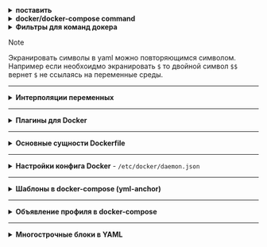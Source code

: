 <details>
  <summary><b>поставить</b></summary>

___

  <details>
    <summary><b>ubuntu version < 24.04.2</b></summary>

-
    ```
    sudo curl -fsSL https://download.docker.com/linux/ubuntu/gpg -o /etc/apt/keyrings/docker.asc
    sudo chmod a+r /etc/apt/keyrings/docker.asc
    ```
- 
    ```
    echo   "deb [arch=$(dpkg --print-architecture) signed-by=/etc/apt/keyrings/docker.asc] https://download.docker.com/linux/ubuntu \
    $(. /etc/os-release && echo "$VERSION_CODENAME") stable" |   sudo tee /etc/apt/sources.list.d/docker.list > /dev/null
    ```
-
    ```
    sudo apt update
    sudo apt-get install docker-ce docker-ce-cli docker-compose containerd.io docker-buildx-plugin docker-compose-plugin
    ```

  </details>

___

  <details>
    <summary><b>Установить alias</b></summary>

  - docker < v.28

    ```
    sudo mv /bin/docker-compose /bin/docker-compose-BACKUP && sudo sh -c "echo 'docker compose "$@"' > docker-compose"
    ```
  - docker >= v.28
    
    ```
    sudo mv /usr/local/bin/docker-compose /usr/local/bin/docker-compose-BACKUP && sudo ln -f -s /usr/libexec/docker/cli-plugins/docker-compose /usr/local/bin/docker-compose
    ```

  </details>

___

</details>

<details>
  <summary><b>docker/docker-compose command</b></summary>

- `docker info` - посмотреть главную конфигу docker (изменение стандартных конфигураций описывается в файле /etc/docker/daemon.json)  
- `docker build` - команда сборки образа docker
  - `-t` - указывает _tag_ собирающегося образа
  - `--force-rm` - удаление промежуточных контейнеров
  - `-m` - установить ограничение памяти
  - `--pull` - всегда пытаться получить последнюю версию родительского образа
  - `--progress=plain` - показать подробный вывод при билде в новой версии докер
- `docker ps` - показывает информацию о всех запущенных контейнерах (включая контейнеры запущенные в docker-compose сценариях)
  - `-a` покажет все контейнеры docker которые не запустились, были завершены, работают в настоящий момент, ... и т.д.
  - `-q` покажет только id контейнеров (полезно для выполнения команды используя конструкции bash как описано ниже)
- `docker pull <docker_image>` - скачивание образа _из DockerHUB_
- `docker image ls` - показывает все скаченные (pull) и собраные (build) образы
- `docker rmi <id_image>` - удаляет выбранный образ по его <id_image>
- `docker run <id_image:tag>` - запускает контейнер из скаченных, либо собранных в системе образов (image)
- `docker volume ls` - покажет все созданные директории для докера
- `docker volume rm <id_volume/name_volime>` - удаляет выбранную директорию либо по его <id_volume> либо по его <name_volume>
- `docker network ls` - покажет все сети созданные для докера
- `docker network rm <id-network/name-nwtwork>` - удаляет выбранную сеть либо по его `<id-network>` либо по его `<name-nwtwork>`
- `docker ps -s --format "table {{.Names}}\t{{.Size}}" | sort -k2 -h -r` покажет сколько занимают памяти контейнеры с выводом по шаблону только имя контейнера и занятую память с сортировкой по убыванию занятой памяти
- `docker rm -f $(docker ps -aq) && docker rmi -f $(docker images -q)` удаляет все образы и контейнеры
- `docker inspect <container_id>` - информация по запущенному контейнеру
  - `--format` с флагом поддерживает шаблоны в формате json для парсинга
  - `docker inspect --format "$(/path/to/tamplate.tpl)"`чтобы удобно распарсить вывод из файла в `docker run` команду. Сам шаблон [ТУТ](https://github.com/Limewax163/docker/blob/main/tamplate/inspect-to-compose.tpl) либо можно взять шаблон из сети, тогда `$(curl -s <url>)`
- `docker login <url:port(if exist)>` - для логина в регистри гитлаба (если в ссылке указан порт, при логине его необходимо указывать)
- `docker exec <flags> <container_name/id> <command>` - подключение к docker с выполнением какой-то определенной команды внутри
  - `-i` - запуск команды в интерактивном режиме
  - `-t` - запуск команды с подключением к терминалу
  - `-u` - вход под определенным пользователем
- `docker cp /path/to/local/file container_id:/path/to/destination` - для копирования файла в контейнер докера
- `docker save -o my-image.tar my-image:latest` - сохранить образ в tar
- `docker load -i my-image.tar` - подгрузить образ из tar в локальную библиотеку докера
___

- `docker-compose up` - поднимает контейнеры из описанного в текущей директории конфига compose
  - `-d` - отвязывает консоль
  - `-f` - явно указать путь и название до конфига .yml (флаг применим к множеству команд где идет взаимодействие с файлом конфигурации compose
- `docker-compose down` - роняет контейнеры из описанного в текущей директории конфига compose
  - `-v` - дополнительно чистит volumes
- `docker-compose start/stop/restart` - запускает/останавливает/перезапускает контейнеры из описанного в текущей директории конфига `docker-compose.yml` (более мягкая перезагрузка нежели down/up)
  - `docker compose start/stop/restart <container_name>` - можно работать с отдельными сервисами явно указав их после команды
- `docker-compose logs <service_name>` - показывает логи контейнеров из композа. Если не указывать <service_name> из композа, покажет логи по всем сервисам композа.
  - `-f` - привязывает консоль к логам
  - `-t` привяжет хостовый таймаут логов
  - `--tail=<number>` покажет последние логи в колличестве `<number>` строк
- `docker-compose ps` - покажет информацию по контейнерам от определенного композа
  - `-a` покажет все контейнеры docker-compose которые не запустились, были завершены, работают в настоящий момент, ... и т.д. 

### О проверке доступности памяти и чистке

- `docker system df` - Посмотреть сколько докер отожрал места, увидеть что докер может потенциально высвободить (отмеченное как устарелое/ненужное/неживое)
- `docker system prune` - Удаляет все ненужное (что мертво и не имеет отношения к работающему стеку)
  - `-a` - более серьезная очистка (возможно удалит данные которые потенциально могли бы использоваться в будущем)
- `docker volume prune` - Чистит мертвые/неиспользуемые volumes

</details>

<details>
  <summary><b>Фильтры для команд докера</b></summary>
Если необходимо выдернуть какие-то определенные столбцы можно использовать <code>--format</code> флаг
<details><summary>Варианты</summary>{{.Image}}  {{.ID}}  {{.Image}}  {{.Command}}  {{.RunningFor}}  {{.Status}}  {{.Ports}}  {{.Names}}</details>
На примере образа и имени
<pre><code>❯ docker ps --format "table {{.Image}}\t{{.Names}}" container_id
IMAGE                                                     NAMES
harbor.limewax.ru/limewax/zabbix-nginx-pgsql:7.0          zabbix_dashboard_1
harbor.limewax.ru/limewax/zabbix-server-pgsql:7.0         zabbix_server_1
harbor.limewax.ru/limewax/redis:7.2.5                     zabbix_redis_1
harbor.limewax.ru/limewax/postgres:15                     zabbix_postgres_1</code></pre>

Либо в качестве шаблона можно использовать файл:
<pre><code>❯ docker ps --format "(cat /path/to/tamplate.tpl)" container_id</code></pre>

Можно фильтровать по определенным зависимостям
  - тут вернет все контейнеры со статусом exited
  ```
  docker ps -a --filter "status=exited/running/другие статусы"
  ```

</details>

> [!NOTE]
> Экранировать символы в yaml можно повторяющимся символом. Например если необхоидмо экранировать `$` то двойной символ `$$` вернет `$` не ссылаясь на переменные среды.
___

<details>
  <summary><b>Интерполяции переменных</b></summary>

В docker-compose.yml можно указать переменную, которая будет считываться с учетом определенных условий:

- `${VAR:-default}` - Возвращает `<VAR>` если он существует в файле конфигурации И имеет значение (Пустая переменная не считывается). В остальных случаях используется `<default>`
- `${VAR-default}` - Возвращает `<VAR>` если он существует в файле конфигурации (Может считываться пустая переменная). В остальных случаях используется `<default>`
- `${VAR:?error}` - Возвращает `<VAR>` если он существует в файле конфигурации И имеет значение (Пустая переменная не считывается). В остальных случаях получаем ошибку
- `${VAR?error}` - Возвращает `<VAR>` если он существует в файле конфигурации (Может считываться пустая переменная). В остальных случаях получаем ошибку
- `${VAR:+replacement}`
- `${VAR+replacement}`
</details>

___


<details>
  <summary><b>Плагины для Docker</b></summary>

- `docker plugin install <docker_plugin_url> --alias <plugin_name> --<grant_all_permissions>` - установка плагина (--alias создает короткое имя для применения плагина в конфигурациях докера --grant_all_permission добавляет права для плагина)
- `docker plugin ls` - посмотреть список установленых плагинов
- `docker plugin <disable/enable> <plugin_name>` - включить отключить плагин
- `docker plugin upgrade <plugin_name> <docker_plugin_url> --<some_specified_flags>` - обновление плагина (перед обновлением плагин отключается, затем обновляется, затем включается, затем перезагружается демон докера) 

  <details>
    <summary><b>Loki - Драйвер логирования для Docker</b></summary>

    ```
    docker plugin install grafana/loki-docker-driver:3.3.2-arm64 --alias loki --grant-all-permissions
    ```

  </details>
</details>

___


<details>
  <summary><b>Основные сущности Dockerfile</b></summary>
  
- `FROM` - указать базовый образ на основе которого будет собираться новый
  <details>
    <summary>FROM</summary>
  - `AS base` указывает на главный образ в контексте сборки, далее если в рамках этого докерфайла собирается еще один контейнер можно указать его как `FROM <target>` что будет эквивалентно предидущей сборке (в последних версиях докера стал ругаться на регистр у AS (необходимо использовать верхний регистр чтобы небыло ошибок)

  ```
  Dockerfile
  FROM image:tag AS base
  ...
  FROM base AS <target>
  ```
  В docker-compose в дальнейшем можно указать с какого этапа будет пересобираться контейнер
  ```
  docker-compose.yml
  services:
    app:
      build:
        target: <target>
  ```
    </details>
    
- `LABEL` - описывает метаданные (важные сведения об образе)
- `ENV` - устанавливает постоянные переменные среды в образе
- `RUN` - выполняет команду и создает слой образа
- `COPY` - копирует данные в контейнер
  <details>
  <summary>COPY</summary>
  - Если Dockerfile включает в себя несколько этапов сборки AS/FROM, то можно передать определенные данные через COPY из одной сборки в другую, например:

  ```
  # build stage
  FROM node:14 as build-stage
  ...
  RUN npm run build #Билдятся файлы в определенную папку, например /usr/src/app/dist
  # production stage
  FROM nginx:stable-alpine as production-stage
  COPY --from=build-stage /usr/src/app/dist /usr/share/nginx/html #Из стадии билда забираются статичные файлы для nginx и стартует контейнер nginx с уже готовой сборкой фронта
  ```
  </details>
- `ADD` - более функциональная версия _COPY_
- `CMD` - команда с аргументами. выполняются сразу после запуска контейнера
- `ARG` - передает переменные в сборку (например из docker-compose)
    <details>
  <summary>ARG</summary>
  - В Dockerfile можно указать ARG (например USER) и далее после объявленного ARG в переменную USER можно вызывать ее в контексте сборки как $USER. Подкинуть эту переменную можно из docker-compose файла в котором будет указанно значение для этой переменной (в рамках docker-compose можно так же указать забирать эту переменную из .env объявив в качестве аргумента переменную в .env $USER:

  ```
  Dockerfile
  FROM <image>
  ARG USER
  RUN adduser $USER
  ```
  ```
  docker-compose.yml
  service:
    nginx:
    build:
      context: /path/to/Dockerfile
      ARG:
        USER: "${CONTAINER_USER}"
  ...
  ```
  ```
  .env
  CONTAINER_USER=MY_AWESOME_USER
  ```
  </details>

- `WORKDIR` - задать рабочую директорию
- `EXPOSE` - открыть порт
- `ENTRYPOINT` - команда с аргументами для вызова во время выполнения контейнера
- `VOLUME` - создает точку монтирования для работы с постоянным хранилищем

</details>

___

<details>
  <summary><b>Настройки конфига Docker</b> - <code>/etc/docker/daemon.json</code></summary>
  <pre>
{
    "data-root": "/data/docker",
    "default-address-pools":[{"base":"100.100.0.0/23","size":28}], - задается рабочая сетка докера. Докер будет нарезать подсети из пула 100.100.0.0/25 (128 Доступных адресов в сети) и для каждой подсети будет выделять максимум 16 адресов (из них 14 адресов для использования, 1 — адрес сети, 1 — широковещательный адрес) что в итоге позволит иметь 8 подсетей внутри сети 100.100.0.0/25
    Лучше не юзать это гавно а просто использовать "default-address-pools". Первый айпишник из сети будет шлюзом. "bip": "100.100.1.1/26", - задается адрес шлюза в сеть/из сети докера (не должен пересекаться с сетями выделяемыми для контейнеров из конфигурации выше)
    "insecure-registries":["registry.gitlab.domain.ru"], - настройка недоверенных регистров контейнеров
    "registry-mirrors":["https://mirror.gcr.io"], - настройка зеркал для пула контейнеров
    "dns": ["8.8.8.8", "8.8.8.4"], - явное указание DNS для docker
    "metrics-addr": "0.0.0.0:9323", - если необходимо отправить метрики докера на определенный порт
    "experimental": true, - включение экспереминтальных функций
    "live-restore": true, - продолжает работу контейнеров, если демон становится недоступным
    "log-driver": "json-file", - настройки логирования
    "log-opts": {
      "max-size": "10m",
      "max-file": "3"
      }
    }
    "features": {
            "containerd-snapshotter": true - для buildix и сборки мультиплатформенных образов (незабыть про флаг --provenance=false)
    }
}
  </pre>
</details>

___

<details>
  <summary><b>Шаблоны в docker-compose (yml-anchor)</b></summary>

- Указывается шаблон `<x-tamplate>`, затем указывается имя шаблона. В шаблоне может быть сколько угодно сущностей. Затем шаблон вставляется в необходимое место с помощью `<<: *<tamplate_name>`

```
version: <compose_version>

############ tamplate ##############
x-tamplate: &<tamplate_name>
  restart: unless-stopped
  networks:
    - network

#use it with - <<: *<tamplate_name>
####################################

service:
  image: nginx:latest
  <<: *<tamplate_name>
...
```

</details>

___

<details>
  <summary><b>Объявление профиля в docker-compose</b></summary>
> Для каждого сервиса может быть определен профиль. При запуске docker-compose будут подниматься только те сервисы, профиль которых будет указан при запуске (можно указать сразу несколько профилей)
Сервисы будут загружаться если профиль будет указан в `<.env>` 
```<.env>
PROFILE_NAME=production
```
>либо если в команду `<docker-compose>` будет передан флаг с профилем например: `<docker-compose --profile <my_profile> up -d>`


```
  adminer:
    profiles: [production]
    image: adminer
    ports:
      - "8880:8080"
    networks:
      - network
```

</details>

___

<details>
  <summary><b>Многострочные блоки в YAML</b></summary>
Многострочные блоки вызываются через `>` и `|` в дополнении к ним можно использовать несколько сценариев вывода информации из массива строк:

Вывод строк сохраняется как есть (учитываются переходы на новую строку)
```
steps:
  - label: "Build the app"
    key: "build"
    command: |
      echo "--- Install gems"
      bundle install
      echo "--- Build the app"
      bundle exec fastlane build
```
Вывод строк заменяет все переходы на новую строку пробелом в следствии чего все что записанно в данном варианте будет выведено одной строкой.
```
notify:
  - slack:
      channels: ["#build-notifs"]
      message: >
        Your build have failed. You might want to check your
        CI logs for more details about the failure, or ping
        your friendly neighbourhood Infrastructure Engineer
        on call to ask for help.
    if: build.state == "failed"
```
Несколько вариантов использования дополнительных опций и примеры вывода
```
examples:
  clip: >
    This content will end with a LF character
    but not include the final empty lines.
    
    
  strip: >-
    This content will neither contain a trailing LF character
    nor the trailing empty line.
    
  keep: >+
    This content will keep both the LF
    and the trailing empty lines.
    
    
equivalent-output:
  clip: "This content will end with a LF character but not include the final empty lines.\n"
  strip: "This content will neither contain a trailing LF character nor the trailing empty line."
  keep: "This content will keep both the LF and the trailing empty lines.\n\n\n"
```

Дополнительно можно посмотреть представление [`ТУТ`](https://yaml-multiline.info/)

</details>
